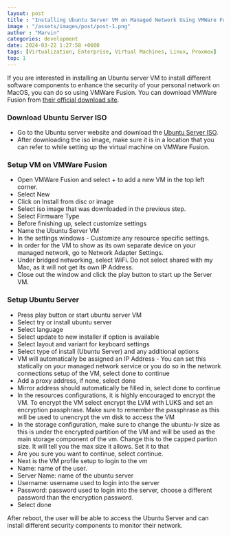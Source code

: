 ```yaml
---
layout: post
title : "Installing Ubuntu Server VM on Managed Network Using VMWare Fusion - MacOS"
image : "/assets/images/post/post-1.png"
author : "Marvin"
categories: development
date: 2024-03-22 1:27:58 +0600
tags: [Virtualization, Enterprise, Virtual Machines, Linux, Proxmox]
top: 1
---
```


If you are interested in installing an Ubuntu server VM to install different software components to enhance the security of your personal network on MacOS, you can do so using VMWare Fusion. You can download VMWare Fusion from [their official download site](https://www.vmware.com/products/fusion/fusion-evaluation.html).

### Download Ubuntu Server ISO
* Go to the Ubuntu server website and download the [Ubuntu Server ISO](https://ubuntu.com/download/server).
* After downloading the iso image, make sure it is in a location that you can refer to while setting up the virtual machine on VMWare Fusion.

### Setup VM on VMWare Fusion
* Open VMWare Fusion and select + to add a new VM in the top left corner.
* Select New
* Click on Install from disc or image
* Select iso image that was downloaded in the previous step.
* Select Firmware Type
* Before finishing up, select customize settings
* Name the Ubuntu Server VM
* In the settings windows - Customize any resource specific settings.
* In order for the VM to show as its own separate device on your managed network, go to Network Adapter Settings.
* Under bridged networking, select WiFi. Do not select shared with my Mac, as it will not get its own IP Address.
* Close out the window and click the play button to start up the Server VM.

### Setup Ubuntu Server
* Press play button or start ubuntu server VM
* Select try or install ubuntu server
* Select language
* Select update to new installer if option is available
* Select layout and variant for keyboard settings
* Select type of install (Ubuntu Server) and any additional options
* VM will automatically be assigned an IP Address - You can set this statically on your managed network service or you do so in the network connections setup of the VM, select done to continue
* Add a proxy address, if none, select done
* Mirror address should automatically be filled in, select done to continue
* In the resources configurations, it is highly encouraged to encrypt the VM. To encrypt the VM select encrypt the LVM with LUKS and set an encryption passphrase. Make sure to remember the passphrase as this will be used to unencrypt the vm disk to access the VM
* In the storage configuration, make sure to change the ubuntu-lv size as this is under the encrypted partition of the VM and will be used as the main storage component of the vm. Change this to the capped partion size. It will tell you the max size it allows. Set it to that
* Are you sure you want to continue, select continue.
* Next is the VM profile setup to login to the vm
* Name: name of the user.
* Server Name: name of the ubuntu server
* Username: username used to login into the server
* Password: password used to login into the server, choose a different password than the encryption password.
* Select done

After reboot, the user will be able to access the Ubuntu Server and can install different security components to monitor their network.

